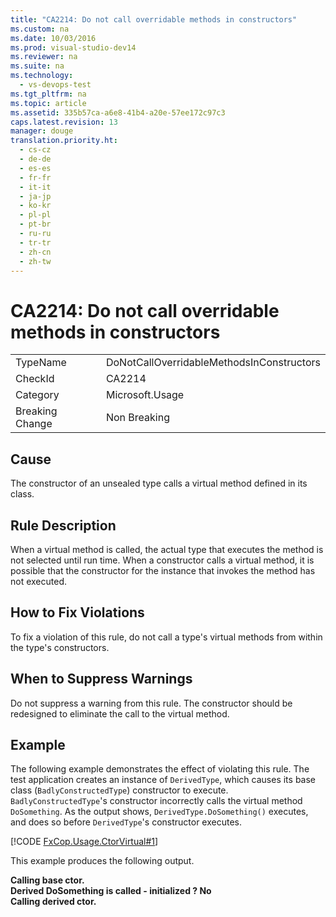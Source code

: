 ```yaml
---
title: "CA2214: Do not call overridable methods in constructors"
ms.custom: na
ms.date: 10/03/2016
ms.prod: visual-studio-dev14
ms.reviewer: na
ms.suite: na
ms.technology: 
  - vs-devops-test
ms.tgt_pltfrm: na
ms.topic: article
ms.assetid: 335b57ca-a6e8-41b4-a20e-57ee172c97c3
caps.latest.revision: 13
manager: douge
translation.priority.ht: 
  - cs-cz
  - de-de
  - es-es
  - fr-fr
  - it-it
  - ja-jp
  - ko-kr
  - pl-pl
  - pt-br
  - ru-ru
  - tr-tr
  - zh-cn
  - zh-tw
---
```

# CA2214: Do not call overridable methods in constructors
|||  
|-|-|  
|TypeName|DoNotCallOverridableMethodsInConstructors|  
|CheckId|CA2214|  
|Category|Microsoft.Usage|  
|Breaking Change|Non Breaking|  
  
## Cause  
 The constructor of an unsealed type calls a virtual method defined in its class.  
  
## Rule Description  
 When a virtual method is called, the actual type that executes the method is not selected until run time. When a constructor calls a virtual method, it is possible that the constructor for the instance that invokes the method has not executed.  
  
## How to Fix Violations  
 To fix a violation of this rule, do not call a type's virtual methods from within the type's constructors.  
  
## When to Suppress Warnings  
 Do not suppress a warning from this rule. The constructor should be redesigned to eliminate the call to the virtual method.  
  
## Example  
 The following example demonstrates the effect of violating this rule. The test application creates an instance of `DerivedType`, which causes its base class (`BadlyConstructedType`) constructor to execute. `BadlyConstructedType`'s constructor incorrectly calls the virtual method `DoSomething`. As the output shows, `DerivedType.DoSomething()` executes, and does so before `DerivedType`'s constructor executes.  
  
 [!CODE [FxCop.Usage.CtorVirtual#1](../CodeSnippet/VS_Snippets_CodeAnalysis/FxCop.Usage.CtorVirtual#1)]  
  
 This example produces the following output.  
  
 **Calling base ctor.**  
**Derived DoSomething is called - initialized ? No**  
**Calling derived ctor.**